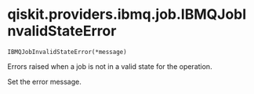 # qiskit.providers.ibmq.job.IBMQJobInvalidStateError

`IBMQJobInvalidStateError(*message)`

Errors raised when a job is not in a valid state for the operation.

Set the error message.
